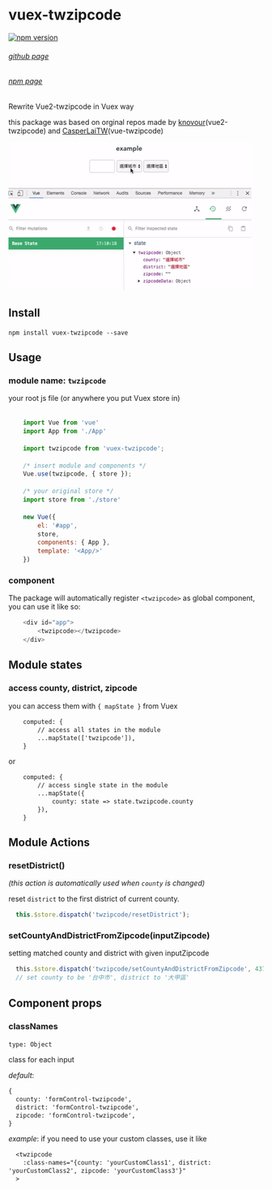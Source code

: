 # vuex-twzipcode
[![npm version](https://badge.fury.io/js/vuex-twzipcode.svg)](https://www.npmjs.com/package/vuex-twzipcode)
###### [github page](https://github.com/genepan2641/vuex-twzipcode) 
###### [npm page](https://www.npmjs.com/package/vuex-twzipcode)

Rewrite Vue2-twzipcode in Vuex way 

this package was based on orginal repos made by
[knovour](https://www.npmjs.com/package/vue2-twzipcode)(vue2-twzipcode) and [CasperLaiTW](https://github.com/CasperLaiTW/vue-twzipcode)(vue-twzipcode) 

![image](./static/giphy-twzipcode.gif)

## Install
```
npm install vuex-twzipcode --save
```

## Usage
### module name: `twzipcode`
your root js file (or anywhere you put Vuex store in)
```js

    import Vue from 'vue'
    import App from './App'

    import twzipcode from 'vuex-twzipcode';
    
    /* insert module and components */
    Vue.use(twzipcode, { store }); 
    
    /* your original store */
    import store from './store' 

    new Vue({
        el: '#app',
        store,
        components: { App },
        template: '<App/>'
    })
```
### component
The package will automatically register `<twzipcode>` as global component,
you can use it like so:

```js
    <div id="app">
        <twzipcode></twzipcode>
    </div>    
```
## Module states
### access county, district, zipcode
you can access them with `{ mapState }` from Vuex
```
    computed: {
        // access all states in the module
        ...mapState(['twzipcode']),
    }
```
or
```
    computed: {
        // access single state in the module
        ...mapState({
            county: state => state.twzipcode.county
        }),
    }
```
## Module Actions

### resetDistrict()
*(this action is automatically used when `county` is changed)*

reset `district` to the first district of current county.

```js
  this.$store.dispatch('twzipcode/resetDistrict');
```

### setCountyAndDistrictFromZipcode(inputZipcode)
setting matched county and district with given inputZipcode

```js
  this.$store.dispatch('twzipcode/setCountyAndDistrictFromZipcode', 437);
  // set county to be '台中市', district to '大甲區'
```

## Component props

### classNames 
`type: Object`

class for each input

*default*: 
```
{
  county: 'formControl-twzipcode',
  district: 'formControl-twzipcode',
  zipcode: 'formControl-twzipcode',
}
```

*example*: if you need to use your custom classes, use it like
```
  <twzipcode 
    :class-names="{county: 'yourCustomClass1', district: 'yourCustomClass2', zipcode: 'yourCustomClass3'}"
  >
```


